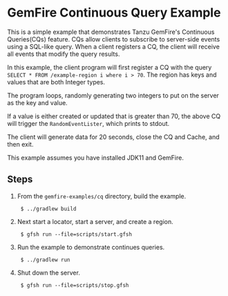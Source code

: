 <!--
  ~ Copyright (c) VMware, Inc. 2023. All rights reserved.
  ~ SPDX-License-Identifier: Apache-2.0
  -->
<!--
Licensed to the Apache Software Foundation (ASF) under one or more
contributor license agreements.  See the NOTICE file distributed with
this work for additional information regarding copyright ownership.
The ASF licenses this file to You under the Apache License, Version 2.0
(the "License"); you may not use this file except in compliance with
the License.  You may obtain a copy of the License at

     http://www.apache.org/licenses/LICENSE-2.0

Unless required by applicable law or agreed to in writing, software
distributed under the License is distributed on an "AS IS" BASIS,
WITHOUT WARRANTIES OR CONDITIONS OF ANY KIND, either express or implied.
See the License for the specific language governing permissions and
limitations under the License.
-->

# GemFire Continuous Query Example

This is a simple example that demonstrates Tanzu GemFire's Continuous Queries(CQs) feature.  CQs allow clients to subscribe
to server-side events using a SQL-like query.  When a client registers a CQ, the client will receive all events that
modify the query results.

In this example, the client program will first register a CQ with the query 
`SELECT * FROM /example-region i where i > 70`. The region has keys and values that are both Integer types.
 
The program loops, randomly generating two integers to put on the server as the key and value.
 
If a value is either created or updated that is greater than 70, the above CQ will trigger the `RandomEventLister`,
which prints to stdout.

The client will generate data for 20 seconds, close the CQ and Cache, and then exit.

This example assumes you have installed JDK11 and GemFire.

## Steps

1. From the `gemfire-examples/cq` directory, build the example.

        $ ../gradlew build

2. Next start a locator, start a server, and create a region.

        $ gfsh run --file=scripts/start.gfsh

3. Run the example to demonstrate continues queries.

        $ ../gradlew run

4. Shut down the server.

        $ gfsh run --file=scripts/stop.gfsh
